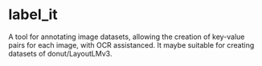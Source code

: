 # label_it
A tool for annotating image datasets, allowing the creation of key-value pairs for each image, with OCR assistanced. It maybe suitable for creating datasets of donut/LayoutLMv3.
